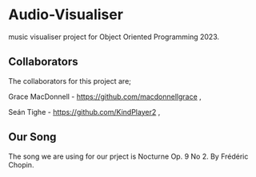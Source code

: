 # Audio-Visualiser
music visualiser project for Object Oriented Programming 2023.

## Collaborators
The collaborators for this project are;

Grace MacDonnell - https://github.com/macdonnellgrace ,

Seán Tighe - https://github.com/KindPlayer2 ,

## Our Song
The song we are using for our prject is Nocturne Op. 9 No 2. By Frédéric Chopin.

